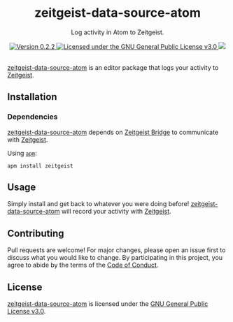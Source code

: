 <div align="center">
  <h1>zeitgeist-data-source-atom</h1>
  <p>Log activity in Atom to Zeitgeist.</p>
  <a href="https://github.com/paysonwallach/zeitgeist-data-source-atom/releases/latest">
    <img alt="Version 0.2.2" src="https://img.shields.io/badge/version-0.2.2-red.svg?cacheSeconds=2592000&style=flat-square" />
  </a>
  <a href="https://github.com/paysonwallach/zeitgeist-data-source-atom/blob/master/LICENSE" target="\_blank">
    <img alt="Licensed under the GNU General Public License v3.0" src="https://img.shields.io/github/license/paysonwallach/zeitgeist-data-source-atom?style=flat-square" />
  <a href=https://buymeacoffee.com/paysonwallach>
    <img src=https://img.shields.io/badge/donate-Buy%20me%20a%20coffe-yellow?style=flat-square>
  </a>
  <br>
  <br>
</div>

[zeitgeist-data-source-atom](https://github.com/paysonwallach/zeitgeist-data-source-atom) is an editor package that logs your activity to [Zeitgeist](https://launchpad.net/zeitgeist-project).

## Installation

### Dependencies

[zeitgeist-data-source-atom](https://github.com/paysonwallach/zeitgeist-data-source-atom) depends on [Zeitgeist Bridge](https://github.com/paysonwallach/zeitgeist-bridge) to communicate with [Zeitgeist](https://launchpad.net/zeitgeist-project).

Using [`apm`](https://github.com/atom/apm):

```shell
apm install zeitgeist
```

## Usage

Simply install and get back to whatever you were doing before! [zeitgeist-data-source-atom](https://github.com/paysonwallach/zeitgeist-data-source-atom) will record your activity with [Zeitgeist](https://launchpad.net/zeitgeist-project).

## Contributing

Pull requests are welcome! For major changes, please open an issue first to discuss what you would like to change. By participating in this project, you agree to abide by the terms of the [Code of Conduct](https://github.com/paysonwallach/zeitgeist-data-source-atom/blob/master/CODE_OF_CONDUCT.md).

## License

[zeitgeist-data-source-atom](https://github.com/paysonwallach/zeitgeist-data-source-atom) is licensed under the [GNU General Public License v3.0](https://github.com/paysonwallach/zeitgeist-data-source-atom/blob/master/LICENSE).
